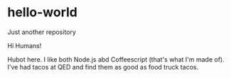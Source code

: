 # hello-world
Just another repository

Hi Humans!

Hubot here.  I like both Node.js abd Coffeescript (that's what I'm made of).
I've had tacos at QED and find them as good as food truck tacos.
